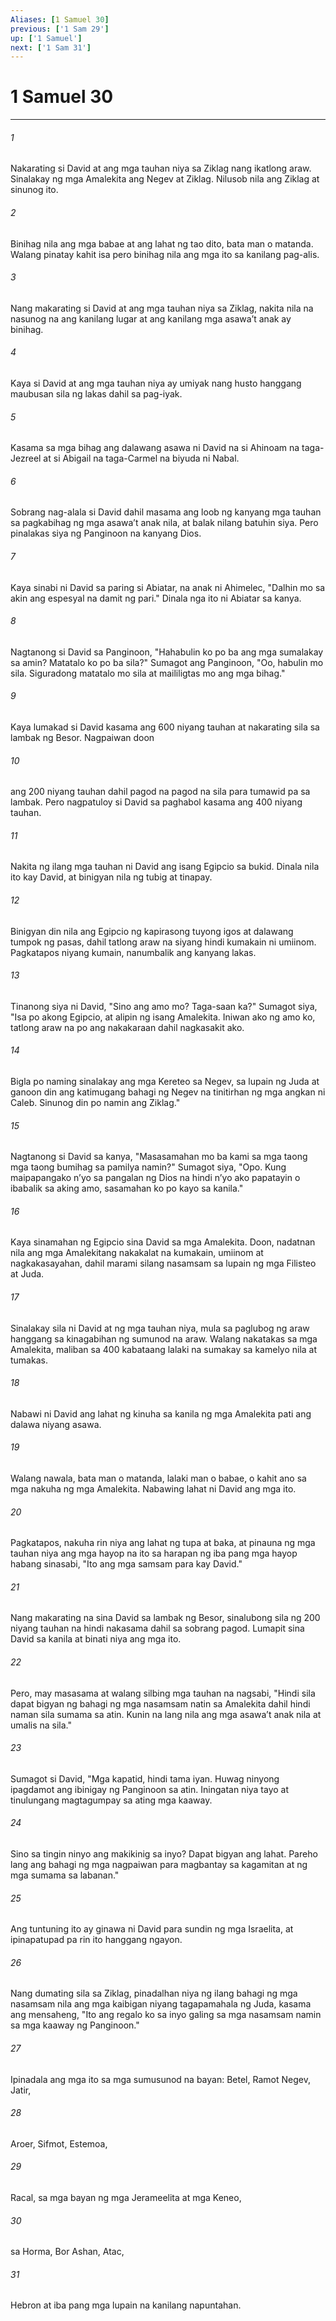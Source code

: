 ```yaml
---
Aliases: [1 Samuel 30]
previous: ['1 Sam 29']
up: ['1 Samuel']
next: ['1 Sam 31']
---
```

# 1 Samuel 30

***






















###### 1 










Nakarating si David at ang mga tauhan niya sa Ziklag nang ikatlong araw. Sinalakay ng mga Amalekita ang Negev at Ziklag. Nilusob nila ang Ziklag at sinunog ito. 





















###### 2 










Binihag nila ang mga babae at ang lahat ng tao dito, bata man o matanda. Walang pinatay kahit isa pero binihag nila ang mga ito sa kanilang pag-alis. 





















###### 3 










Nang makarating si David at ang mga tauhan niya sa Ziklag, nakita nila na nasunog na ang kanilang lugar at ang kanilang mga asawaʼt anak ay binihag. 





















###### 4 










Kaya si David at ang mga tauhan niya ay umiyak nang husto hanggang maubusan sila ng lakas dahil sa pag-iyak. 





















###### 5 










Kasama sa mga bihag ang dalawang asawa ni David na si Ahinoam na taga-Jezreel at si Abigail na taga-Carmel na biyuda ni Nabal. 





















###### 6 










Sobrang nag-alala si David dahil masama ang loob ng kanyang mga tauhan sa pagkabihag ng mga asawaʼt anak nila, at balak nilang batuhin siya. Pero pinalakas siya ng Panginoon na kanyang Dios. 





















###### 7 










Kaya sinabi ni David sa paring si Abiatar, na anak ni Ahimelec, "Dalhin mo sa akin ang espesyal na damit ng pari." Dinala nga ito ni Abiatar sa kanya. 





















###### 8 










Nagtanong si David sa Panginoon, "Hahabulin ko po ba ang mga sumalakay sa amin? Matatalo ko po ba sila?" Sumagot ang Panginoon, "Oo, habulin mo sila. Siguradong matatalo mo sila at maililigtas mo ang mga bihag." 





















###### 9 










Kaya lumakad si David kasama ang 600 niyang tauhan at nakarating sila sa lambak ng Besor. Nagpaiwan doon 





















###### 10 










ang 200 niyang tauhan dahil pagod na pagod na sila para tumawid pa sa lambak. Pero nagpatuloy si David sa paghabol kasama ang 400 niyang tauhan. 





















###### 11 










Nakita ng ilang mga tauhan ni David ang isang Egipcio sa bukid. Dinala nila ito kay David, at binigyan nila ng tubig at tinapay. 





















###### 12 










Binigyan din nila ang Egipcio ng kapirasong tuyong igos at dalawang tumpok ng pasas, dahil tatlong araw na siyang hindi kumakain ni umiinom. Pagkatapos niyang kumain, nanumbalik ang kanyang lakas. 





















###### 13 










Tinanong siya ni David, "Sino ang amo mo? Taga-saan ka?" Sumagot siya, "Isa po akong Egipcio, at alipin ng isang Amalekita. Iniwan ako ng amo ko, tatlong araw na po ang nakakaraan dahil nagkasakit ako. 





















###### 14 










Bigla po naming sinalakay ang mga Kereteo sa Negev, sa lupain ng Juda at ganoon din ang katimugang bahagi ng Negev na tinitirhan ng mga angkan ni Caleb. Sinunog din po namin ang Ziklag." 





















###### 15 










Nagtanong si David sa kanya, "Masasamahan mo ba kami sa mga taong mga taong bumihag sa pamilya namin?" Sumagot siya, "Opo. Kung maipapangako nʼyo sa pangalan ng Dios na hindi nʼyo ako papatayin o ibabalik sa aking amo, sasamahan ko po kayo sa kanila." 





















###### 16 










Kaya sinamahan ng Egipcio sina David sa mga Amalekita. Doon, nadatnan nila ang mga Amalekitang nakakalat na kumakain, umiinom at nagkakasayahan, dahil marami silang nasamsam sa lupain ng mga Filisteo at Juda. 





















###### 17 










Sinalakay sila ni David at ng mga tauhan niya, mula sa paglubog ng araw hanggang sa kinagabihan ng sumunod na araw. Walang nakatakas sa mga Amalekita, maliban sa 400 kabataang lalaki na sumakay sa kamelyo nila at tumakas. 





















###### 18 










Nabawi ni David ang lahat ng kinuha sa kanila ng mga Amalekita pati ang dalawa niyang asawa. 





















###### 19 










Walang nawala, bata man o matanda, lalaki man o babae, o kahit ano sa mga nakuha ng mga Amalekita. Nabawing lahat ni David ang mga ito. 





















###### 20 










Pagkatapos, nakuha rin niya ang lahat ng tupa at baka, at pinauna ng mga tauhan niya ang mga hayop na ito sa harapan ng iba pang mga hayop habang sinasabi, "Ito ang mga samsam para kay David." 





















###### 21 










Nang makarating na sina David sa lambak ng Besor, sinalubong sila ng 200 niyang tauhan na hindi nakasama dahil sa sobrang pagod. Lumapit sina David sa kanila at binati niya ang mga ito. 





















###### 22 










Pero, may masasama at walang silbing mga tauhan na nagsabi, "Hindi sila dapat bigyan ng bahagi ng mga nasamsam natin sa Amalekita dahil hindi naman sila sumama sa atin. Kunin na lang nila ang mga asawaʼt anak nila at umalis na sila." 





















###### 23 










Sumagot si David, "Mga kapatid, hindi tama iyan. Huwag ninyong ipagdamot ang ibinigay ng Panginoon sa atin. Iningatan niya tayo at tinulungang magtagumpay sa ating mga kaaway. 





















###### 24 










Sino sa tingin ninyo ang makikinig sa inyo? Dapat bigyan ang lahat. Pareho lang ang bahagi ng mga nagpaiwan para magbantay sa kagamitan at ng mga sumama sa labanan." 





















###### 25 










Ang tuntuning ito ay ginawa ni David para sundin ng mga Israelita, at ipinapatupad pa rin ito hanggang ngayon. 





















###### 26 










Nang dumating sila sa Ziklag, pinadalhan niya ng ilang bahagi ng mga nasamsam nila ang mga kaibigan niyang tagapamahala ng Juda, kasama ang mensaheng, "Ito ang regalo ko sa inyo galing sa mga nasamsam namin sa mga kaaway ng Panginoon." 





















###### 27 










Ipinadala ang mga ito sa mga sumusunod na bayan: Betel, Ramot Negev, Jatir, 





















###### 28 










Aroer, Sifmot, Estemoa, 





















###### 29 










Racal, sa mga bayan ng mga Jerameelita at mga Keneo, 





















###### 30 










sa Horma, Bor Ashan, Atac, 





















###### 31 










Hebron at iba pang mga lupain na kanilang napuntahan.
